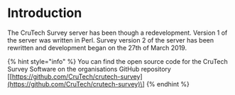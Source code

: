 # Introduction

The CruTech Survey server has been though a redevelopment. Version 1 of the server was written in Perl. Survey version 2 of the server has been rewritten and development began on the 27th of March 2019.

{% hint style="info" %}
You can find the open source code for the CruTech Survey Software on the organisations GitHub repository \[[https://github.com/CruTech/crutech-survey](https://github.com/CruTech/crutech-survey)\]
{% endhint %}



